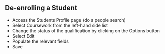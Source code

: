 ## **De-enrolling a Student**
-	Access the Students Profile page (do a people search)
-	Select Coursework from the left-hand side list
-	Change the status of the qualification by clicking on the Options button 
-	Select Edit
-	Populate the relevant fields 
-	Save


